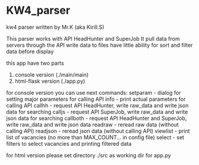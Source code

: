 # KW4_parser
kw4 parser
written by Mr.K (aka Kirill.S)

This parser works with API HeadHunter and SuperJob 
It pull data from servers through the API
write data to files
have little ability for sort and filter data before display

this app have two parts
1. console version      (./main/main)
2. html-flask version   (./app.py)

for console version you can use next commands:
                setparam - dialog for setting major parameters for calling API
                info - print actual parameters for calling API
                callhh - request API HeadHunter, write raw_data and write json data for searching
                calljs - request API SuperJob, write raw_data and write json data for searching
                callboth - request API HeadHunter and SuperJob, write raw_data and write json data
                readraw - reread raw data (without calling API)
                readjson - reread json data (without calling API)
                viewlist - print list of vacancies (no more than MAX_COUNT... in config file)
                select - set filters to select vacancies and printing filtered data

for html version please set directory ./src as working dir for app.py